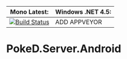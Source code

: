 
**Mono Latest:** | **Windows .NET 4.5:**
------------ | -------------
[![Build Status](https://travis-ci.org/PokeD/PokeD.Server.Android.svg)](https://travis-ci.org/PokeD/PokeD.Server.Android) | ADD APPVEYOR

# PokeD.Server.Android

